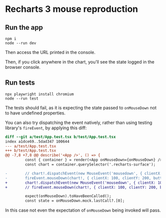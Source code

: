 # Recharts 3 mouse reproduction

## Run the app

    npm i
    node --run dev

Then access the URL printed in the console.

Then, if you click anywhere in the chart, you'll see the state logged in the browser console.

## Run tests

    npx playwright install chromium
    node --run test

The tests should fail, as it is expecting the state passed to `onMouseDown` not to have undefined properties.

You can also try dispatching the event natively, rather than using testing library's `fireEvent`, by applying this diff:

```diff
diff --git a/test/App.test.tsx b/test/App.test.tsx
index a1dce69..5dad347 100644
--- a/test/App.test.tsx
+++ b/test/App.test.tsx
@@ -7,8 +7,8 @@ describe('<App />', () => {
         const { container } = render(<App onMouseDown={onMouseDown} />);
         const chart = container.querySelector('.recharts-surface');

-        // chart!.dispatchEvent(new MouseEvent('mousedown', { clientX: 100, clientY: 200, button: 0 }));
-        fireEvent.mouseDown(chart!, { clientX: 100, clientY: 200, button: 0 });
+        chart!.dispatchEvent(new MouseEvent('mousedown', { clientX: 100, clientY: 200, button: 0 }));
+        // fireEvent.mouseDown(chart!, { clientX: 100, clientY: 200, button: 0 });

         expect(onMouseDown).toHaveBeenCalled();
         const state = onMouseDown.mock.lastCall?.[0];
```

In this case not even the expectation of `onMouseDown` being invoked will pass.
